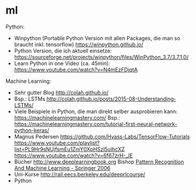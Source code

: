 # ml

Python:
- Winpython (Portable Python Version mit allen Packages, die man so braucht inkl. tensorflow)
https://winpython.github.io/
- Python Version, die ich aktuell einsetze:
https://sourceforge.net/projects/winpython/files/WinPython_3.7/3.7.1.0/  
- Learn Python in one Video (ca. 45min):
https://www.youtube.com/watch?v=N4mEzFDjqtA


Machine Learning:
- Sehr gutter Blog
http://colah.github.io/
- Bsp.: LSTMs
http://colah.github.io/posts/2015-08-Understanding-LSTMs/
- Viele Beispiele in Python, die man direkt selber ausprobieren kann:
https://machinelearningmastery.com/
Bsp.:
https://machinelearningmastery.com/tutorial-first-neural-network-python-keras/
- Magnus Pedersen
https://github.com/Hvass-Labs/TensorFlow-Tutorials
https://www.youtube.com/playlist?list=PL9Hr9sNUjfsmEu1ZniY0XpHSzl5uihcXZ
https://www.youtube.com/watch?v=6f67zrH-_IE
- Bücher
http://www.deeplearningbook.org
Bishop [Pattern Recognition And Machine Learning - Springer  2006](http://users.isr.ist.utl.pt/~wurmd/Livros/school/Bishop%20-%20Pattern%20Recognition%20And%20Machine%20Learning%20-%20Springer%20%202006.pdf)
- Uni-Kurse
http://rail.eecs.berkeley.edu/deeprlcourse/
- Python 


